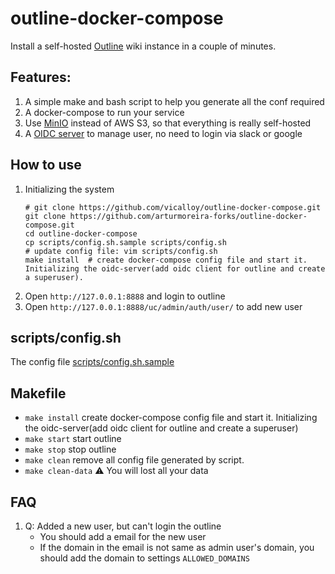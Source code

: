 # outline-docker-compose

Install a self-hosted [Outline](https://github.com/outline/outline) wiki instance in a couple of minutes.

## Features:

1. A simple make and bash script to help you generate all the conf required
1. A docker-compose to run your service
1. Use [MinIO](https://github.com/minio/minio) instead of AWS S3, so that everything is really self-hosted
1. A [OIDC server](https://github.com/vicalloy/oidc-server) to manage user, no need to login via slack or google

## How to use

1. Initializing the system
    ```
    # git clone https://github.com/vicalloy/outline-docker-compose.git
    git clone https://github.com/arturmoreira-forks/outline-docker-compose.git
    cd outline-docker-compose
    cp scripts/config.sh.sample scripts/config.sh
    # update config file: vim scripts/config.sh
    make install  # create docker-compose config file and start it. Initializing the oidc-server(add oidc client for outline and create a superuser).
    ```
1. Open `http://127.0.0.1:8888` and login to outline
1. Open `http://127.0.0.1:8888/uc/admin/auth/user/` to add new user

## scripts/config.sh

The config file [scripts/config.sh.sample](scripts/config.sh.sample)

## Makefile

- `make install` create docker-compose config file and start it. Initializing the oidc-server(add oidc client for outline and create a superuser)
- `make start` start outline
- `make stop` stop outline
- `make clean` remove all config file generated by script.
- `make clean-data` ⚠️ You will lost all your data


## FAQ

1. Q: Added a new user, but can't login the outline
    - You should add a email for the new user
    - If the domain in the email is not same as admin user's domain, you should add the domain to settings `ALLOWED_DOMAINS`
